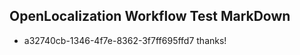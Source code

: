 ## OpenLocalization Workflow Test MarkDown
* a32740cb-1346-4f7e-8362-3f7ff695ffd7 thanks!

<!--HONumber=Aug16_HO4-->


